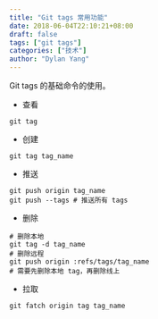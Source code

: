 ```yaml
---
title: "Git tags 常用功能"
date: 2018-06-04T22:10:21+08:00
draft: false
tags: ["git tags"]
categories: ["技术"]
author: "Dylan Yang"
---
```


Git tags 的基础命令的使用。
<!--more-->

- 查看

``` shell
git tag
```

- 创建

``` shell
git tag tag_name
```

- 推送

``` shell
git push origin tag_name
git push --tags # 推送所有 tags
```

- 删除

``` shell
# 删除本地
git tag -d tag_name
# 删除远程
git push origin :refs/tags/tag_name
# 需要先删除本地 tag，再删除线上
```

- 拉取

``` shell
git fatch origin tag tag_name
```